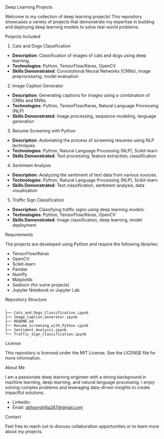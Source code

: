 Deep Learning Projects

Welcome to my collection of deep learning projects! This repository showcases a variety of projects that demonstrate my expertise in building and deploying deep learning models to solve real-world problems.

Projects Included

1. Cats and Dogs Classification

- **Description**: Classification of images of cats and dogs using deep learning.
- **Technologies**: Python, TensorFlow/Keras, OpenCV
- **Skills Demonstrated**: Convolutional Neural Networks (CNNs), image preprocessing, model evaluation

2. Image Caption Generator

- **Description**: Generating captions for images using a combination of CNNs and RNNs.
- **Technologies**: Python, TensorFlow/Keras, Natural Language Processing (NLP)
- **Skills Demonstrated**: Image processing, sequence modeling, language generation

3. Resume Screening with Python

- **Description**: Automating the process of screening resumes using NLP techniques.
- **Technologies**: Python, Natural Language Processing (NLP), Scikit-learn
- **Skills Demonstrated**: Text processing, feature extraction, classification

4. Sentiment Analysis

- **Description**: Analyzing the sentiment of text data from various sources.
- **Technologies**: Python, Natural Language Processing (NLP), Scikit-learn
- **Skills Demonstrated**: Text classification, sentiment analysis, data visualization

5. Traffic Sign Classification

- **Description**: Classifying traffic signs using deep learning models.
- **Technologies**: Python, TensorFlow/Keras, OpenCV
- **Skills Demonstrated**: Image classification, deep learning, model deployment


Requirements

The projects are developed using Python and require the following libraries:

- TensorFlow/Keras
- OpenCV
- Scikit-learn
- Pandas
- NumPy
- Matplotlib
- Seaborn (for some projects)
- Jupyter Notebook or Jupyter Lab

Repository Structure

```
.
├── Cats_and_Dogs_Classification.ipynb
├── Image_Caption_Generator.ipynb
├── README.md
├── Resume_Screening_with_Python.ipynb
├── Sentiment_Analysis.ipynb
└── Traffic_Sign_Classification.ipynb
```

License

This repository is licensed under the MIT License. See the LICENSE file for more information.

About Me

I am a passionate deep learning engineer with a strong background in machine learning, deep learning, and natural language processing. I enjoy solving complex problems and leveraging data-driven insights to create impactful solutions. 

- LinkedIn: 
- Email: abhayrohilla267@gmail.com

Contact

Feel free to reach out to discuss collaboration opportunities or to learn more about my projects.
